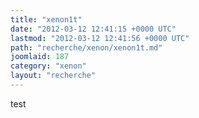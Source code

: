```yaml
---
title: "xenon1t"
date: "2012-03-12 12:41:15 +0000 UTC"
lastmod: "2012-03-12 12:41:56 +0000 UTC"
path: "recherche/xenon/xenon1t.md"
joomlaid: 187
category: "xenon"
layout: "recherche"
---
```

test
